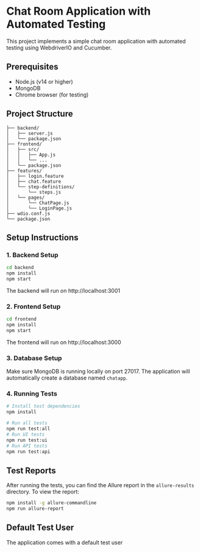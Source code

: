 # Chat Room Application with Automated Testing

This project implements a simple chat room application with automated testing using WebdriverIO and Cucumber.

## Prerequisites

- Node.js (v14 or higher)
- MongoDB
- Chrome browser (for testing)

## Project Structure

```
├── backend/
│   ├── server.js
│   └── package.json
├── frontend/
│   ├── src/
│   │   ├── App.js
│   │   └── ...
│   └── package.json
├── features/
│   ├── login.feature
│   ├── chat.feature
│   └── step-definitions/
│       └── steps.js
│   └── pages/
│       └── ChatPage.js
│       └── LoginPage.js
├── wdio.conf.js
└── package.json
```

## Setup Instructions

### 1. Backend Setup

```bash
cd backend
npm install
npm start
```

The backend will run on http://localhost:3001

### 2. Frontend Setup

```bash
cd frontend
npm install
npm start
```

The frontend will run on http://localhost:3000

### 3. Database Setup

Make sure MongoDB is running locally on port 27017. The application will automatically create a database named `chatapp`.

### 4. Running Tests

```bash
# Install test dependencies
npm install

# Run all tests
npm run test:all 
# Run UI tests
npm run test:ui 
# Run API tests
npm run test:api 
```

## Test Reports

After running the tests, you can find the Allure report in the `allure-results` directory. To view the report:

```bash
npm install -g allure-commandline
npm run allure-report 
```

## Default Test User

The application comes with a default test user